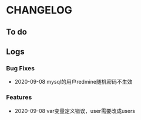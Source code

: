 # CHANGELOG

## To do

## Logs

### Bug Fixes

* 2020-09-08  mysql的用户redmine随机密码不生效

### Features

* 2020-09-08  var变量定义错误，user需要改成users
